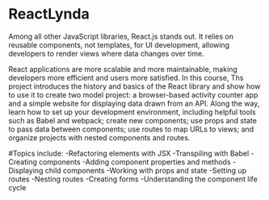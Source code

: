 # ReactLynda

Among all other JavaScript libraries, React.js stands out. It relies on reusable components, not templates, 
for UI development, allowing developers to render views where data changes over time. 

React applications are more scalable and more maintainable, making developers more efficient and users more satisfied. 
In this course, Ths project introduces the history and basics of the React library and show how to use it to create two model project: 
a browser-based activity counter app and a simple website for displaying data drawn from an API. 
Along the way, learn how to set up your development environment, including helpful tools such as Babel and webpack; 
create new components; use props and state to pass data between components; use routes to map URLs to views; and organize 
projects with nested components and routes. 


#Topics include:
-Refactoring elements with JSX
-Transpiling with Babel
-Creating components
-Adding component properties and methods
-Displaying child components
-Working with props and state
-Setting up routes
-Nesting routes
-Creating forms
-Understanding the component life cycle
